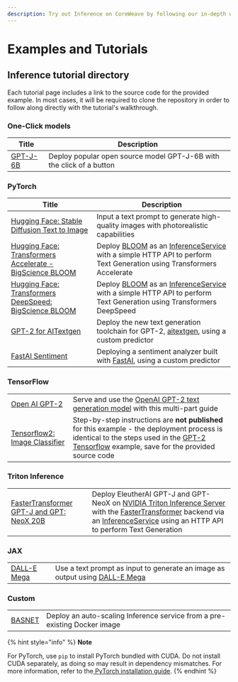 ```yaml
---
description: Try out Inference on CoreWeave by following our in-depth walkthrough guides
---
```


# Examples and Tutorials

## Inference tutorial directory

Each tutorial page includes a link to the source code for the provided example. In most cases, it will be required to clone the repository in order to follow along directly with the tutorial's walkthrough.

### One-Click models

| Title                          | Description                                                          |
| ------------------------------ | -------------------------------------------------------------------- |
| [GPT-J-6B](models/gpt-j-6b.md) | Deploy popular open source model GPT-J-6B with the click of a button |

### PyTorch

| Title                                                                                                                                      | Description                                                                                                                                                                                                                      |
| ------------------------------------------------------------------------------------------------------------------------------------------ | -------------------------------------------------------------------------------------------------------------------------------------------------------------------------------------------------------------------------------- |
| [Hugging Face: Stable Diffusion Text to Image](pytorch-jax/hugging-face/pytorch-hugging-face-diffusers-stable-diffusion-text-to-image.md)  | Input a text prompt to generate high-quality images with photorealistic capabilities                                                                                                                                             |
| [Hugging Face: Transformers Accelerate - BigScience BLOOM](pytorch-jax/hugging-face/pytorch-hugging-face-transformers-bigscience-bloom.md) | Deploy [BLOOM](https://huggingface.co/bigscience/bloom) as an [InferenceService](https://kserve.github.io/website/0.8/get\_started/first\_isvc/) with a simple HTTP API to perform Text Generation using Transformers Accelerate |
| [Hugging Face: Transformers DeepSpeed: BigScience BLOOM](pytorch-jax/hugging-face/pytorch-hugging-face-transformers-bigscience-bloom-1.md) | Deploy [BLOOM](https://huggingface.co/bigscience/bloom) as an [InferenceService](https://kserve.github.io/website/0.8/get\_started/first\_isvc/) with a simple HTTP API to perform Text Generation using Transformers DeepSpeed  |
| [GPT-2 for AITextgen](pytorch-jax/custom-pytorch-aitextgen.md)                                                                             | Deploy the new text generation toolchain for GPT-2, [aitextgen](https://docs.aitextgen.io), using a custom predictor                                                                                                             |
| [FastAI Sentiment](pytorch-jax/custom-sentiment.md)                                                                                        | Deploying a sentiment analyzer built with [FastAI](https://docs.fast.ai/text.html), using a custom predictor                                                                                                                     |

### TensorFlow

|                                                                             |                                                                                                                                                                                                                  |
| --------------------------------------------------------------------------- | ---------------------------------------------------------------------------------------------------------------------------------------------------------------------------------------------------------------- |
| [Open AI GPT-2](tensorflow/gpt-2/)                                          | Serve and use the [OpenAI GPT-2 text generation model](https://github.com/openai/gpt-2) with this multi-part guide                                                                                               |
| [Tensorflow2: Image Classifier](tensorflow/tensorflow2-image-classifier.md) | Step-by-step instructions are **not published** for this example - the deployment process is identical to the steps used in the [GPT-2 Tensorflow](tensorflow/gpt-2/) example, save for the provided source code |

### Triton Inference

|                                                                                                            |                                                                                                                                                                                                                                                                                                                                                                |
| ---------------------------------------------------------------------------------------------------------- | -------------------------------------------------------------------------------------------------------------------------------------------------------------------------------------------------------------------------------------------------------------------------------------------------------------------------------------------------------------- |
| [FasterTransformer GPT-J and GPT: NeoX 20B](triton-inference/triton-inference-server-fastertransformer.md) | Deploy EleutherAI GPT-J and GPT-NeoX on [NVIDIA Triton Inference Server](https://developer.nvidia.com/nvidia-triton-inference-server) with the [FasterTransformer](https://github.com/NVIDIA/FasterTransformer) backend via an [InferenceService](https://kserve.github.io/website/0.8/get\_started/first\_isvc/) using an HTTP API to perform Text Generation |

### JAX

|                                                                 |                                                                                                                             |
| --------------------------------------------------------------- | --------------------------------------------------------------------------------------------------------------------------- |
| [DALL-E Mega](pytorch-jax/hugging-face/jax-dall-e-mini-mega.md) | Use a text prompt as input to generate an image as output using [DALL-E Mega](https://huggingface.co/dalle-mini/dalle-mega) |

### Custom

|                                       |                                                                           |
| ------------------------------------- | ------------------------------------------------------------------------- |
| [BASNET](tensorflow/custom-basnet.md) | Deploy an auto-scaling Inference service from a pre-existing Docker image |

{% hint style="info" %}
**Note**

For PyTorch, use `pip` to install PyTorch bundled with CUDA. Do not install CUDA separately, as doing so may result in dependency mismatches. For more information, refer to the[ PyTorch installation guide](https://pytorch.org/get-started/locally/).
{% endhint %}
